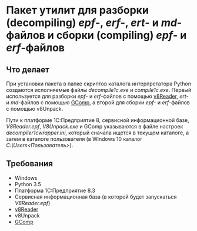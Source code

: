 Пакет утилит для разборки (decompiling) *epf*-, *erf*-, *ert*- и *md*-файлов и сборки (compiling) *epf*- и *erf*-файлов
===

Что делает
---

При установки пакета в папке скриптов каталога интерпретатора Python создаются исполняемые файлы *decompile1c.exe* и 
*compile1c.exe*. Первый используется для разборки *epf*- и *erf*-файлов с помощью 
[v8Reader](https://github.com/xDrivenDevelopment/v8Reader), *ert*- и *md*-файлов с помощью 
[GComp](http://1c.alterplast.ru/gcomp/), а второй для сборки *epf*- и *erf*-файлов с помощью v8Unpack. 

Пути к платформе 1С:Предприятие 8, сервисной информационной базе, *V8Reader.epf*, *V8Unpack.exe* и GComp указываются 
в файле настроек *decompiler1cwrapper.ini*, который сначала ищется в текущем каталоге, а затем в каталоге пользователя 
(в Windows 10 каталог *C:\Users\<Пользователь>*).

Требования
---

- Windows
- Python 3.5
- Платформа 1С:Предприятие 8.3
- Сервисная информационная база (в которой будет запускаться *V8Reader.epf*)
- [v8Reader](https://github.com/xDrivenDevelopment/v8Reader)
- v8Unpack
- [GComp](http://1c.alterplast.ru/gcomp/)
